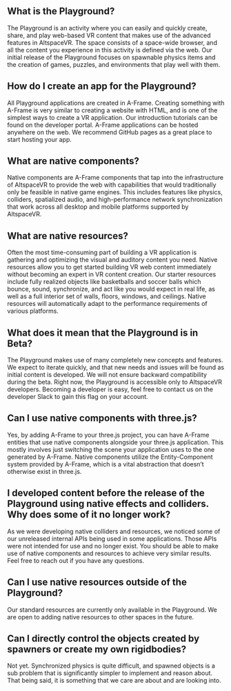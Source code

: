 ## What is the Playground?

The Playground is an activity where you can easily and quickly create, share, and play web-based VR content that makes use of the advanced features in AltspaceVR. The space consists of a space-wide browser, and all the content you experience in this activity is defined via the web. Our initial release of the Playground focuses on spawnable physics items and the creation of games, puzzles, and environments that play well with them.

## How do I create an app for the Playground?

All Playground applications are created in A-Frame. Creating something with A-Frame is very similar to creating a website with HTML, and is one of the simplest ways to create a VR application.  Our introduction tutorials can be found on the developer portal. A-Frame applications can be hosted anywhere on the web. We recommend GitHub pages as a great place to start hosting your app.

## What are native components?

Native components are A-Frame components that tap into the infrastructure of AltspaceVR to provide the web with capabilities that would traditionally only be feasible in native game engines. This includes features like physics, colliders, spatialized audio, and high-performance network synchronization that work across all desktop and mobile platforms supported by AltspaceVR.

## What are native resources?

Often the most time-consuming part of building a VR application is gathering and optimizing the visual and auditory content you need. Native resources allow you to get started building VR web content immediately without becoming an expert in VR content creation. Our starter resources include fully realized objects like basketballs and soccer balls which bounce, sound, synchronize, and act like you would expect in real life, as well as a full interior set of walls, floors, windows, and ceilings. Native resources will automatically adapt to the performance requirements of various platforms.

## What does it mean that the Playground is in Beta?

The Playground makes use of many completely new concepts and features. We expect to iterate quickly, and that new needs and issues will be found as initial content is developed. We will not ensure backward compatibility during the beta. Right now, the Playground is accessible only to AltspaceVR developers. Becoming a developer is easy, feel free to contact us on the developer Slack to gain this flag on your account.

## Can I use native components with three.js?

Yes, by adding A-Frame to your three.js project, you can have A-Frame entities that use native components alongside your three.js application. This mostly involves just switching the scene your application uses to the one generated by A-Frame. Native components utilize the Entity-Component system provided by A-Frame, which is a vital abstraction that doesn’t otherwise exist in three.js.

## I developed content before the release of the Playground using native effects and colliders. Why does some of it no longer work?

As we were developing native colliders and resources, we noticed some of our unreleased internal APIs being used in some applications. Those APIs were not intended for use and no longer exist. You should be able to make use of native components and resources to achieve very similar results. Feel free to reach out if you have any questions.  

## Can I use native resources outside of the Playground?

Our standard resources are currently only available in the Playground. We are open to adding native resources to other spaces in the future.

## Can I directly control the objects created by spawners or create my own rigidbodies?

Not yet. Synchronized physics is quite difficult, and spawned objects is a sub problem that is significantly simpler to implement and reason about. That being said, it is something that we care are about and are looking into.
